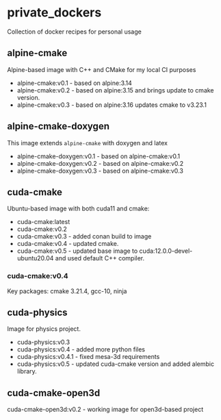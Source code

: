 # private_dockers #

Collection of docker recipes for personal usage

## alpine-cmake ##

Alpine-based image with C++ and CMake for my local CI purposes

 - alpine-cmake:v0.1 - based on alpine:3.14
 - alpine-cmake:v0.2 - based on alpine:3.15 and brings update to cmake version.
 - alpine-cmake:v0.3 - based on alpine:3.16 updates cmake to v3.23.1

## alpine-cmake-doxygen ##

This image extends `alpine-cmake` with doxygen and latex

 - alpine-cmake-doxygen:v0.1 - based on alpine-cmake:v0.1
 - alpine-cmake-doxygen:v0.2 - based on alpine-cmake:v0.2
 - alpine-cmake-doxygen:v0.3 - based on alpine-cmake:v0.3

## cuda-cmake ##

Ubuntu-based image with both cuda11 and cmake:

 - cuda-cmake:latest
 - cuda-cmake:v0.2
 - cuda-cmake:v0.3 - added conan build to image
 - cuda-cmake:v0.4 - updated cmake.
 - cuda-cmake:v0.5 - updated base image to cuda:12.0.0-devel-ubuntu20.04 and used default C++ compiler.

### cuda-cmake:v0.4 ###

Key packages: cmake 3.21.4, gcc-10, ninja

## cuda-physics ##

Image for physics project.

 - cuda-physics:v0.3
 - cuda-physics:v0.4 - added more python files
 - cuda-physics:v0.4.1 - fixed mesa-3d requirements
 - cuda-physics:v0.5 - updated cuda-cmake version and added alembic library.

## cuda-cmake-open3d ##

cuda-cmake-open3d:v0.2 - working image for open3d-based project